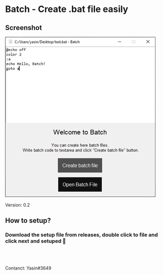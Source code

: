 <h1>Batch - Create .bat file easily</h1>

<h2><b>Screenshot</b></h2>

<img src="./res/batch.png"></img>

<span>Version: 0.2</span>

<h2><b>How to setup?</b></h2>

<p>
    <h3>Download the setup file from releases, double click to file and click next and setuped 🥳</h3>
</p>

<br>
<br>
<br>
<span>Contanct: Yasin#3649</span>